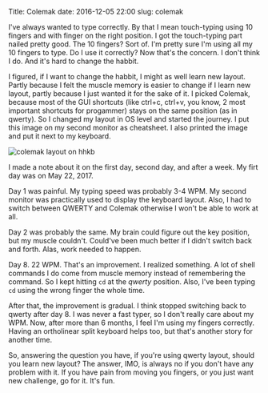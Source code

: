 Title: Colemak
date: 2016-12-05 22:00
slug: colemak

I've always wanted to type correctly. By that I mean touch-typing using 10 fingers and with finger on the right position.
I got the touch-typing part nailed pretty good. The 10 fingers? Sort of. I'm pretty sure I'm using all my 10 fingers to type.
Do I use it correctly? Now that's the concern. I don't think I do. And it's hard to change the habbit.

I figured, if I want to change the habbit, I might as well learn new layout. Partly because I felt the muscle memory is easier to
change if I learn new layout, partly because I just wanted it for the sake of it. I picked Colemak, because most of the GUI shortcuts
(like ctrl+c, ctrl+v, you know, 2 most important shortcuts for progammer) stays on the same position (as in qwerty).
So I changed my layout in OS level and started the journey. I put this image on my second monitor as cheatsheet.
I also printed the image and put it next to my keyboard.

![colemak layout on hhkb](https://s3-ap-southeast-1.amazonaws.com/s.kriwil.com/www/journal/0300-hhkb_colemak.png "colemak layout on hhkb")

I made a note about it on the first day, second day, and after a week. My firt day was on May 22, 2017.

Day 1 was painful. My typing speed was probably 3-4 WPM.
My second monitor was practically used to display 
the keyboard layout. Also,
I had to switch between QWERTY and Colemak otherwise
I won't be able to work at all.

Day 2 was probably the same. My brain could figure out
the key position, but my muscle couldn't. Could've been
much better if I didn't switch back and forth. Alas, work
needed to happen.

Day 8. 22 WPM. That's an improvement. I realized something. A lot
of shell commands I do come from muscle memory instead of
remembering the command. So I kept hitting `cd` at the
_qwerty_ position. Also, I've been typing `cd` using the wrong finger the whole
time.

After that, the improvement is gradual. I think stopped switching back to qwerty after day 8. I was never a fast typer,
so I don't really care about my WPM. Now, after more than 6 months, I feel I'm using my fingers correctly. Having an
ortholinear split keyboard helps too, but that's another story for another time.

So, answering the question you have, if you're using qwerty layout, should you learn new layout? The answer, IMO, is always
no if you don't have any problem with it. If you have pain from moving you fingers, or you just want new challenge, go for it.
It's fun.
